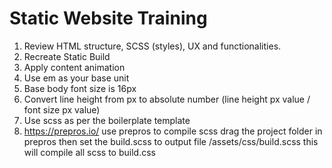 # Static Website Training
1. Review HTML structure, SCSS (styles), UX and functionalities.
2. Recreate Static Build
3. Apply content animation
4. Use em as your base unit
5. Base body font size is 16px
6. Convert line height from px to absolute number (line height px value / font size px value) 
7. Use scss as per the boilerplate template
8. https://prepros.io/ use prepros to compile scss drag the project folder in prepros then set the build.scss to output file /assets/css/build.scss this will compile all scss to build.css